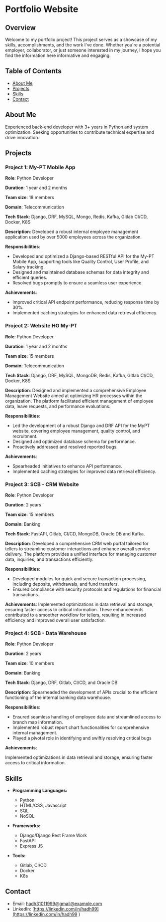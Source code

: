 # Portfolio Website

## Overview

Welcome to my portfolio project! This project serves as a showcase of my skills, accomplishments, and the work I've done. Whether you're a potential employer, collaborator, or just someone interested in my journey, I hope you find the information here informative and engaging.

## Table of Contents

- [About Me](#about-me)
- [Projects](#projects)
- [Skills](#skills)
- [Contact](#contact)

## About Me

Experienced back-end developer with 3+ years in Python and system optimization. Seeking opportunities to contribute technical expertise and drive innovation.

## Projects

### Project 1: My-PT Mobile App

**Role**: Python Developer        

**Duration**: 1 year and 2 months        

**Team size**: 18 members        

**Domain**: Telecommunication

**Tech Stack**: Django, DRF, MySQL, Mongo, Redis, Kafka, Gitlab CI/CD, Docker, K8S

**Description**: Developed a robust internal employee management application used by over 5000 employees across the organization.

**Responsibilities**:
-	Developed and optimized a Django-based RESTful API for the My-PT Mobile App, supporting tools like Quality Control, User Profile, and Salary tracking.
-	Designed and maintained database schemas for data integrity and efficient queries.
-	Resolved bugs promptly to ensure a seamless user experience.

**Achievements**:
-	Improved critical API endpoint performance, reducing response time by 30%.
-	Implemented caching strategies for enhanced data retrieval efficiency.

### Project 2: Website HO My-PT


**Role**: Python Developer        

**Duration**: 1 year and 2 months        

**Team size**: 15 members        

**Domain**: Telecommunication

**Tech Stack**: Django, DRF, MySQL, MongoDB, Redis, Kafka, Gitlab CI/CD, Docker, K8S

**Description**: Designed and implemented a comprehensive Employee Management Website aimed at optimizing HR processes 
within the organization. The platform facilitated efficient management of employee data, leave requests, and 
performance evaluations.

**Responsibilities**:
-	Led the development of a robust Django and DRF API for the MyPT website, covering employee management, quality control, and recruitment.
-	Designed and optimized database schema for performance.
-	Proactively addressed and resolved reported bugs.

**Achievements**:
-	Spearheaded initiatives to enhance API performance.
-	Implemented caching strategies for improved data retrieval efficiency.

### Project 3: SCB - CRM Website

**Role**: Python Developer        

**Duration**: 2 years    

**Team size**: 15 members        

**Domain**: Banking

**Tech Stack**: FastAPI, Gitlab, CI/CD, MongoDB, Oracle DB and Kafka.

**Description**: Developed a comprehensive CRM web portal tailored for tellers to streamline customer interactions and 
enhance overall service delivery. The platform provides a unified interface for managing customer data, inquiries, 
and transactions efficiently.

**Responsibilities**:
-	Developed modules for quick and secure transaction processing, including deposits, withdrawals, and fund transfers.
-	Ensured compliance with security protocols and regulations for financial transactions.

**Achievements**:
Implemented optimizations in data retrieval and storage, ensuring faster access to critical information. These 
enhancements contributed to a smoother workflow for tellers, resulting in increased efficiency and improved overall 
user satisfaction.

### Project 4: SCB - Data Warehouse

**Role**: Python Developer        

**Duration**: 2 years    

**Team size**: 10 members        

**Domain**: Banking

**Tech Stack**: Django, DRF, Gitlab, CI/CD, and Oracle DB

**Description**: 
Spearheaded the development of APIs crucial to the efficient functioning of the internal banking data warehouse.

**Responsibilities**:
-	Ensured seamless handling of employee data and streamlined access to branch map information. 
-	Implemented robust report chart functionalities for comprehensive internal management.
-	Played a pivotal role in identifying and swiftly resolving critical bugs

**Achievements**:

Implemented optimizations in data retrieval and storage, ensuring faster access to critical information.

## Skills

- **Programming Languages:**
  - Python
  - HTML/CSS, Javascript
  - SQL
  - NoSQL

- **Frameworks:**
  - Django/Django Rest Frame Work
  - FastAPI
  - Express JS

- **Tools:**
  - Gitlab, CI/CD
  - Docker
  - K8s

## Contact

- Email: [hadh31011999@gmail@example.com](mailto:hadh31011999@gmail.com)
- LinkedIn: [https://linkedin.com/in/hadh99](https://linkedin.com/in/hadh99 )

